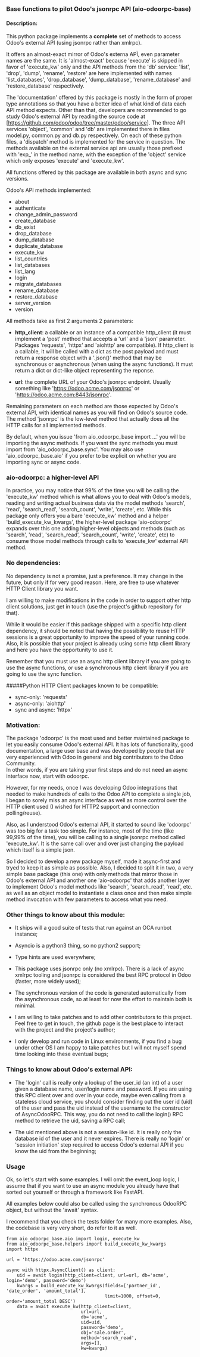 ### Base functions to pilot Odoo's jsonrpc API (aio-odoorpc-base)

#### Description:
This python package implements a **complete** set of methods to access  
Odoo's external API (using jsonrpc rather than xmlrpc).

It offers an almost-exact mirror of Odoo's externa APÌ, even parameter names are the same.
It is 'almost-exact' because 'execute' is skipped in favor of 'execute_kw' only and the 
API methods from the 'db' service: 'list', 'drop', 'dump', 'rename', 'restore' are here 
implemented with names 'list_databases', 'drop_database', 'dump_database', 'rename_database'
and 'restore_database' respectively.  

The 'documentation' offered by this package is mostly in the form of proper type 
annotations so that you have a better idea of what kind of data each API method expects. 
Other than that, developers are recommended to go study Odoo's external API by reading the
source code at [https://github.com/odoo/odoo/tree/master/odoo/service]. The three API services
'object', 'common' and 'db' are implemented there in files model.py, common.py and db.py 
respectively. On each of these python files, a 'dispatch' method is implemented for the service
in question. The methods available on the external service api are usually those prefixed with 
'exp_' in the method name, with the exception of the 'object' service which only exposes 
'execute' and 'execute_kw'.

All functions offered by this package are available in both async and sync versions.

Odoo's API methods implemented:
- about
- authenticate
- change_admin_password
- create_database
- db_exist
- drop_database
- dump_database
- duplicate_database
- execute_kw
- list_countries
- list_databases
- list_lang
- login
- migrate_databases
- rename_database
- restore_database
- server_version
- version

All methods take as first 2 arguments 2 parameters:
- **http_client**: a callable or an instance of a compatible http_client (it must implement a 'post'
  method that accepts a 'url' and a 'json' parameter. Packages 'requests', 'httpx' and 'aiohttp' are 
  compatible).
  If http_client is a callable, it will be called with a dict as the post payload and must return a 
  response object with a '.json()' method that may be synchronous or asynchronous (when using the async
  functions). It must return a dict or dict-like object representing the reponse.

- **url**: the complete URL of your Odoo's jsonrpc endpoint. Usually something like
  'https://odoo.acme.com/jsonrpc' or 'https://odoo.acme.com:8443/jsonrpc'. 

Remaining parameters on each method are those expected by Odoo's external API, with identical names
as you will find on Odoo's source code. The method 'jsonrpc' is the low-level method that actually 
does all the HTTP calls for all implemented methods.

By default, when you issue 'from aio_odoorpc_base import ...' you will be importing the async methods.
If you want the sync methods you must import from 'aio_odoorpc_base.sync'. You may also use 
'aio_odoorpc_base.aio' if you prefer to be explicit on whether you are importing sync or async code.


### aio-odoorpc: a higher-level API

In practice, you may notice that 99% of the time you will be calling the 'execute_kw' method
which is what allows you to deal with Odoo's models, reading and writing actual business data 
via the model methods 'search', 'read', 'search_read', 'search_count', 'write', 'create', etc.
While this package only offers you a bare 'execute_kw' method and a helper 'build_execute_kw_kwargs', 
the higher-level package 'aio-odoorpc' expands over this one adding higher-level objects and methods
(such as 'search', 'read', 'search_read', 'search_count', 'write', 'create', etc) to consume those 
model methods through calls to 'execute_kw' external API method. 


### No dependencies:
No dependency is not a promise, just a preference. It may change in the future, but only if for very
good reason. Here, are free to use whatever HTTP Client library you want.

I am willing to make modifications in the code in order to support other http client solutions, 
just get in touch (use the project's github repository for that).

While it would be easier if this package shipped with a specific http client dependency, it should be
noted that having the possibility to reuse HTTP sessions is a great opportunity to improve the 
speed of your running code. Also, it is possible that your project is already using some http client
library and here you have the opportunity to use it. 

Remember that you must use an async http client library if you are going to use the async functions,
or use a synchronous http client library if you are going to use the sync function.

#####Python HTTP Client packages known to be compatible:
- sync-only: 'requests'
- async-only: 'aiohttp'
- sync and async: 'httpx'

### Motivation:
The package 'odoorpc' is the most used and better maintained package to let you easily consume Odoo's
external API. It has lots of functionality, good documentation, a large user base and was developed
by people that are very experienced with Odoo in general and big contributors to the Odoo Community.  
In other words, if you are taking your first steps and do not need an async interface now, start with
odoorpc.

However, for my needs, once I was developing Odoo integrations that needed to make hundreds of calls
to the Odoo API to complete a single job, I began to sorely miss an async interface as well as more
control over the HTTP client used (I wished for HTTP2 support and connection polling/reuse).

Also, as I understood Odoo's external API, it started to sound like 'odoorpc' was too big for a task
too simple. For instance, most of the time (like 99,99% of the time), you will be calling to a single
jsonrpc method called 'execute_kw'. It is the same call over and over just changing the payload which 
itself is a simple json. 

So I decided to develop a new package myself, made it async-first and tryed to keep it as simple as
possible. Also, I decided to split it in two, a very simple base package (this one) with only methods
that mirror those in Odoo's external API and another one 'aio-odoorpc' that adds another layer to
implement Odoo's model methods like 'search', 'search_read', 'read', etc. as well as an object model
to instantiate a class once and then make simple method invocation with few parameters to access 
what you need.  


### Other things to know about this module:
- It ships will a good suite of tests that run against an OCA runbot instance;

- Asyncio is a python3 thing, so no python2 support;

- Type hints are used everywhere;

- This package uses jsonrpc only (no xmlrpc). There is a lack of async xmlrpc tooling and
  jsonrpc is considered the best RPC protocol in Odoo (faster, more widely used);
  
- The synchronous version of the code is generated automatically from the asynchronous code, so at
  least for now the effort to maintain both is minimal.

- I am willing to take patches and to add other contributors to this project. Feel free to get in touch,
  the github page is the best place to interact with the project and the project's author;

- I only develop and run code in Linux environments, if you find a bug under other OS I am happy
  to take patches but I will not myself spend time looking into these eventual bugs;


### Things to know about Odoo's external API:

- The 'login' call is really only a lookup of the user_id (an int) of a user given a
  database name, user/login name and password. If you are using this RPC client over and over in your 
  code, maybe even calling from a stateless cloud service, you should consider finding out the 
  user id (uid) of the user and pass the uid instead of the username to the constructor of AsyncOdooRPC.
  This way, you do not need to call the login() RPC method to retrieve the uid, saving a RPC call;

- The uid mentioned above is not a session-like id. It is really only the database id of the user
  and it never expires. There is really no 'login' or 'session initiation' step required to access 
  Odoo's external API if you know the uid from the beginning;
  

### Usage

Ok, so let's start with some examples. I will omit the event_loop logic, I assume that if you want
to use an async module you already have that sorted out yourself or through a framework like FastAPI.

All examples below could also be called using the synchronous OdooRPC object, but without the
'await' syntax.

I recommend that you check the tests folder for many more examples. Also, the codebase is very very short,
do refer to it as well.

```
from aio_odoorpc_base.aio import login, execute_kw 
from aio_odoorpc_base.helpers import build_execute_kw_kwargs
import httpx

url = 'https://odoo.acme.com/jsonrpc'

async with httpx.AsyncClient() as client:
    uid = await login(http_client=client, url=url, db='acme', login='demo', password='demo')
    kwargs = build_execute_kw_kwargs(fields=['partner_id', 'date_order', 'amount_total'],
                                     limit=1000, offset=0, order='amount_total DESC')
    data = await execute_kw(http_client=client,
                            url=url,
                            db='acme',
                            uid=uid,
                            password='demo',
                            obj='sale.order',
                            method='search_read',
                            args=[],
                            kw=kwargs)
```
